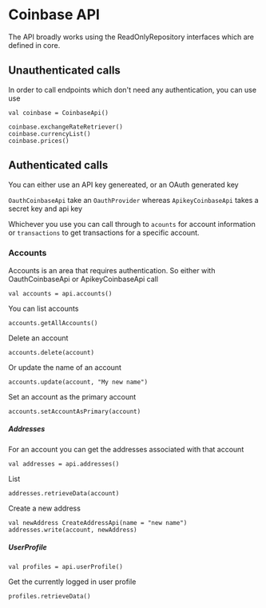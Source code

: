 # Coinbase API

The API broadly works using the ReadOnlyRepository interfaces which are defined in core.

## Unauthenticated calls

In order to call endpoints which don't need any authentication, you can use use 

```
val coinbase = CoinbaseApi()

coinbase.exchangeRateRetriever()
coinbase.currencyList()
coinbase.prices()
```

## Authenticated calls

You can either use an API key genereated, or an OAuth generated key

```OauthCoinbaseApi``` take an ```OauthProvider``` whereas
```ApikeyCoinbaseApi``` takes a secret key and api key

Whichever you use you can call through to ```acounts``` for account information or ```transactions``` to get transactions for a 
specific account.

### Accounts

Accounts is an area that requires authentication. So either with OauthCoinbaseApi or ApikeyCoinbaseApi call 


```val accounts = api.accounts()```

You can list accounts

```accounts.getAllAccounts()```

Delete an account

```accounts.delete(account)```

Or update the name of an account

```accounts.update(account, "My new name")```

Set an account as the primary account 

```accounts.setAccountAsPrimary(account)```

##### Addresses

For an account you can get the addresses associated with that account

```val addresses = api.addresses()```

List

```addresses.retrieveData(account)```

Create a new address

 
```
val newAddress CreateAddressApi(name = "new name")
addresses.write(account, newAddress)
``` 

##### UserProfile

```val profiles = api.userProfile()```

Get the currently logged in user profile

```profiles.retrieveData()```
